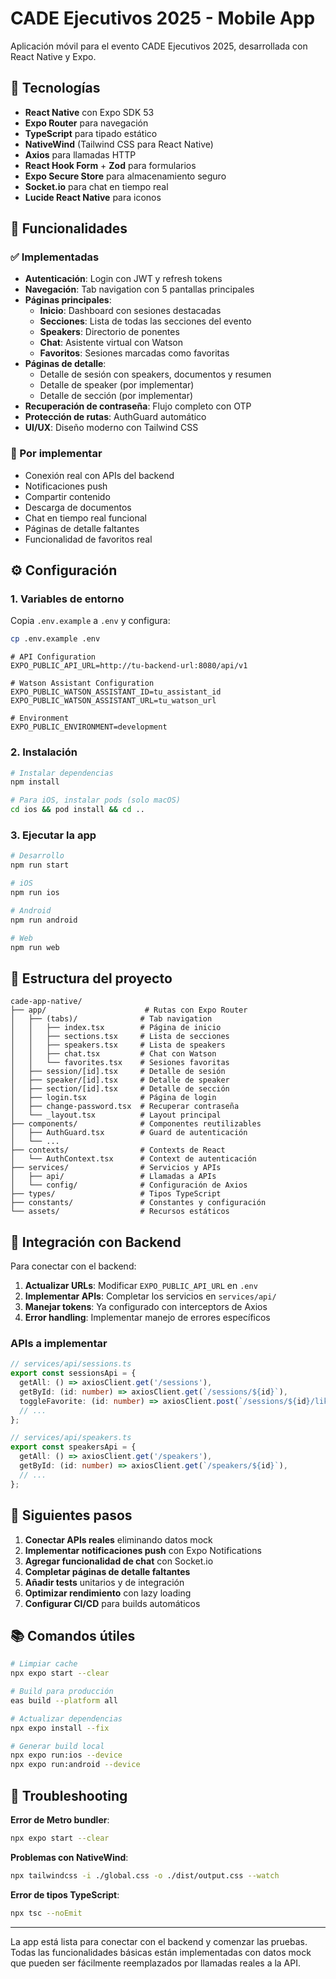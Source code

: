 # CADE Ejecutivos 2025 - Mobile App

Aplicación móvil para el evento CADE Ejecutivos 2025, desarrollada con React Native y Expo.

## 🚀 Tecnologías

- **React Native** con Expo SDK 53
- **Expo Router** para navegación
- **TypeScript** para tipado estático
- **NativeWind** (Tailwind CSS para React Native)
- **Axios** para llamadas HTTP
- **React Hook Form** + **Zod** para formularios
- **Expo Secure Store** para almacenamiento seguro
- **Socket.io** para chat en tiempo real
- **Lucide React Native** para iconos

## 📱 Funcionalidades

### ✅ Implementadas
- **Autenticación**: Login con JWT y refresh tokens
- **Navegación**: Tab navigation con 5 pantallas principales
- **Páginas principales**:
  - **Inicio**: Dashboard con sesiones destacadas
  - **Secciones**: Lista de todas las secciones del evento
  - **Speakers**: Directorio de ponentes
  - **Chat**: Asistente virtual con Watson
  - **Favoritos**: Sesiones marcadas como favoritas
- **Páginas de detalle**:
  - Detalle de sesión con speakers, documentos y resumen
  - Detalle de speaker (por implementar)
  - Detalle de sección (por implementar)
- **Recuperación de contraseña**: Flujo completo con OTP
- **Protección de rutas**: AuthGuard automático
- **UI/UX**: Diseño moderno con Tailwind CSS

### 🔄 Por implementar
- Conexión real con APIs del backend
- Notificaciones push
- Compartir contenido
- Descarga de documentos
- Chat en tiempo real funcional
- Páginas de detalle faltantes
- Funcionalidad de favoritos real

## ⚙️ Configuración

### 1. Variables de entorno

Copia `.env.example` a `.env` y configura:

```bash
cp .env.example .env
```

```env
# API Configuration
EXPO_PUBLIC_API_URL=http://tu-backend-url:8080/api/v1

# Watson Assistant Configuration  
EXPO_PUBLIC_WATSON_ASSISTANT_ID=tu_assistant_id
EXPO_PUBLIC_WATSON_ASSISTANT_URL=tu_watson_url

# Environment
EXPO_PUBLIC_ENVIRONMENT=development
```

### 2. Instalación

```bash
# Instalar dependencias
npm install

# Para iOS, instalar pods (solo macOS)
cd ios && pod install && cd ..
```

### 3. Ejecutar la app

```bash
# Desarrollo
npm run start

# iOS
npm run ios

# Android
npm run android

# Web
npm run web
```

## 📁 Estructura del proyecto

```
cade-app-native/
├── app/                      # Rutas con Expo Router
│   ├── (tabs)/              # Tab navigation
│   │   ├── index.tsx        # Página de inicio
│   │   ├── sections.tsx     # Lista de secciones
│   │   ├── speakers.tsx     # Lista de speakers
│   │   ├── chat.tsx         # Chat con Watson
│   │   └── favorites.tsx    # Sesiones favoritas
│   ├── session/[id].tsx     # Detalle de sesión
│   ├── speaker/[id].tsx     # Detalle de speaker
│   ├── section/[id].tsx     # Detalle de sección
│   ├── login.tsx            # Página de login
│   ├── change-password.tsx  # Recuperar contraseña
│   └── _layout.tsx          # Layout principal
├── components/              # Componentes reutilizables
│   ├── AuthGuard.tsx        # Guard de autenticación
│   └── ...
├── contexts/                # Contexts de React
│   └── AuthContext.tsx      # Context de autenticación
├── services/                # Servicios y APIs
│   ├── api/                 # Llamadas a APIs
│   └── config/              # Configuración de Axios
├── types/                   # Tipos TypeScript
├── constants/               # Constantes y configuración
└── assets/                  # Recursos estáticos
```

## 🔧 Integración con Backend

Para conectar con el backend:

1. **Actualizar URLs**: Modificar `EXPO_PUBLIC_API_URL` en `.env`
2. **Implementar APIs**: Completar los servicios en `services/api/`
3. **Manejar tokens**: Ya configurado con interceptors de Axios
4. **Error handling**: Implementar manejo de errores específicos

### APIs a implementar

```typescript
// services/api/sessions.ts
export const sessionsApi = {
  getAll: () => axiosClient.get('/sessions'),
  getById: (id: number) => axiosClient.get(`/sessions/${id}`),
  toggleFavorite: (id: number) => axiosClient.post(`/sessions/${id}/like`),
  // ...
};

// services/api/speakers.ts
export const speakersApi = {
  getAll: () => axiosClient.get('/speakers'),
  getById: (id: number) => axiosClient.get(`/speakers/${id}`),
  // ...
};
```

## 🎯 Siguientes pasos

1. **Conectar APIs reales** eliminando datos mock
2. **Implementar notificaciones push** con Expo Notifications
3. **Agregar funcionalidad de chat** con Socket.io
4. **Completar páginas de detalle faltantes**
5. **Añadir tests** unitarios y de integración
6. **Optimizar rendimiento** con lazy loading
7. **Configurar CI/CD** para builds automáticos

## 📚 Comandos útiles

```bash
# Limpiar cache
npx expo start --clear

# Build para producción
eas build --platform all

# Actualizar dependencias
npx expo install --fix

# Generar build local
npx expo run:ios --device
npx expo run:android --device
```

## 🐛 Troubleshooting

**Error de Metro bundler**: 
```bash
npx expo start --clear
```

**Problemas con NativeWind**:
```bash
npx tailwindcss -i ./global.css -o ./dist/output.css --watch
```

**Error de tipos TypeScript**:
```bash
npx tsc --noEmit
```

---

La app está lista para conectar con el backend y comenzar las pruebas. Todas las funcionalidades básicas están implementadas con datos mock que pueden ser fácilmente reemplazados por llamadas reales a la API.